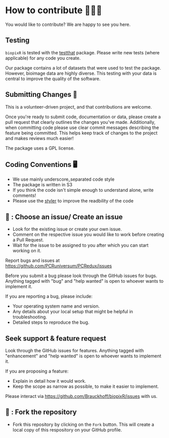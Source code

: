 # How to contribute 👨🏻‍💻

You would like to contribute? We are happy to see you here.

## Testing

`biopixR` is tested with the [testthat](https://cran.r-project.org/package=testthat) package. Please write new tests (where applicable) for any code you create.

Our package contains a lot of datasets that were used to test the package. However, bioimage data are highly diverse. This testing with your data is central to improve the quality of the software.

##  Submitting Changes 🤝

This is a volunteer-driven project, and that contributions are welcome.

Once you're ready to submit code, documentation or data, please create a pull request that clearly outlines the changes you've made. Additionally, when committing code please use
clear commit messages describing the feature being committed. This helps keep track of changes to the project and makes reviews much easier!

The package uses a GPL license.

## Coding Conventions 🖥️

- We use mainly underscore_separated code style
- The package is written in S3
- If you think the code isn't simple enough to understand alone, write comments!
- Please use the [styler](https://cran.r-project.org/package=styler) to improve the readbility of the code

## 🌟 : Choose an issue/ Create an issue

- Look for the existing issue or create your own issue.
- Comment on the respective issue you would like to work before creating a Pull Request.
- Wait for the issue to be assigned to you after which you can start working on it.

Report bugs and issues at https://github.com/PCRuniversum/PCRedux/issues

Before you submit a bug please look through the GitHub issues for bugs. Anything tagged with "bug" and "help wanted" is open to whoever wants to implement it.

If you are reporting a bug, please include:

- Your operating system name and version.
- Any details about your local setup that might be helpful in troubleshooting.
- Detailed steps to reproduce the bug.

## Seek support & feature request

Look through the GitHub issues for features. Anything tagged with "enhancement" and "help wanted" is open to whoever wants to implement it.

If you are proposing a feature:

- Explain in detail how it would work.
- Keep the scope as narrow as possible, to make it easier to implement.

Please interact via https://github.com/Brauckhoff/biopixR/issues with us.

## 🌟 : Fork the repository

- Fork this repository by clicking on the `Fork` button. This will create a local copy of this respository on your GitHub profile.
